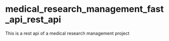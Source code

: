 # medical_research_management_fast_api_rest_api
This is a rest api of a medical research management project
